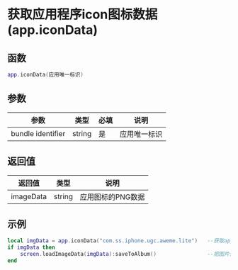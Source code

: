 # 获取应用程序icon图标数据(app.iconData)

## 函数

```lua
app.iconData(应用唯一标识)
```

## 参数

| 参数                | 类型     | 必填 | 说明     |
| ----------------- | ------ | -- | ------ |
| bundle identifier | string | 是  | 应用唯一标识 |

## 返回值

| 返回值       | 类型     | 说明         |
| --------- | ------ | ---------- |
| imageData | string | 应用图标的PNG数据 |

## 示例

```lua
local imgData = app.iconData("com.ss.iphone.ugc.aweme.lite")   --获取app的图片数据
if imgData then
    screen.loadImageData(imgData):saveToAlbum()                --把图片保存到系统相册
end
```
